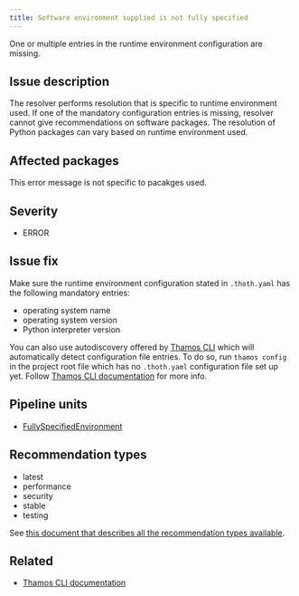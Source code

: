 ```yaml
---
title: Software environment supplied is not fully specified
---
```


One or multiple entries in the runtime environment configuration are missing.

## Issue description

The resolver performs resolution that is specific to runtime environment used.
If one of the mandatory configuration entries is missing, resolver cannot give
recommendations on software packages. The resolution of Python packages can
vary based on runtime environment used.

## Affected packages

This error message is not specific to pacakges used.

## Severity

 * ERROR

## Issue fix

Make sure the runtime environment configuration stated in ``.thoth.yaml`` has
the following mandatory entries:

 * operating system name
 * operating system version
 * Python interpreter version

You can also use autodiscovery offered by [Thamos CLI][1] which will
automatically detect configuration file entries. To do so, run ``thamos
config`` in the project root file which has no ``.thoth.yaml`` configuration
file set up yet. Follow [Thamos CLI documentation][1] for more info.

## Pipeline units

 * [FullySpecifiedEnvironment](https://thoth-station.ninja/docs/developers/adviser/thoth.adviser.boots.html#thoth.adviser.boots.FullySpecifiedEnvironment)

## Recommendation types

 * latest
 * performance
 * security
 * stable
 * testing

See [this document that describes all the recommendation types
available](http://thoth-station.ninja/recommendation-types).

## Related

 * [Thamos CLI documentation][1]

[1]: https://thoth-station.ninja/docs/developers/thamos/index.html
